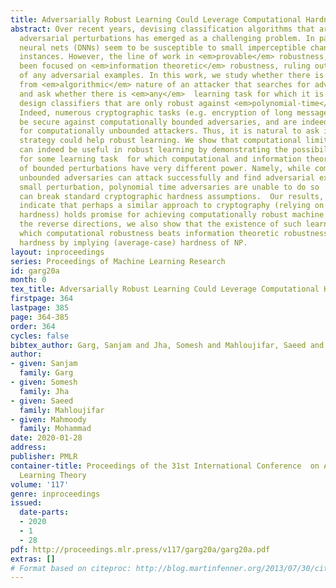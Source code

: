 ```yaml
---
title: Adversarially Robust Learning Could Leverage Computational Hardness.
abstract: Over recent years, devising classification algorithms that are robust to
  adversarial perturbations has emerged as a challenging problem. In particular, deep
  neural nets (DNNs) seem to be susceptible to small imperceptible changes over test
  instances. However, the line of work in <em>provable</em> robustness, so far, has
  been focused on <em>information theoretic</em> robustness, ruling out even the <em>existence</em>
  of any adversarial examples. In this work, we study whether there is a hope to benefit
  from <em>algorithmic</em> nature of an attacker that searches for adversarial examples,
  and ask whether there is <em>any</em>  learning task for which it is possible to
  design classifiers that are only robust against <em>polynomial-time</em> adversaries.
  Indeed, numerous cryptographic tasks (e.g. encryption of long messages) can only
  be secure against computationally bounded adversaries, and are indeed <em>impossible</em>
  for computationally unbounded attackers. Thus, it is natural to ask if the same
  strategy could help robust learning. We show that computational limitation of attackers
  can indeed be useful in robust learning by demonstrating the possibility of a classifier
  for some learning task  for which computational and information theoretic adversaries
  of bounded perturbations have very different power. Namely, while computationally
  unbounded adversaries can attack successfully and find adversarial examples with
  small perturbation, polynomial time adversaries are unable to do so   unless they
  can break standard cryptographic hardness assumptions.  Our results, therefore,
  indicate that perhaps a similar approach to cryptography (relying on computational
  hardness) holds promise for achieving computationally robust machine learning.  On
  the reverse directions, we also show that the existence of such learning task in
  which computational robustness beats information theoretic robustness requires computational
  hardness by implying (average-case) hardness of NP.
layout: inproceedings
series: Proceedings of Machine Learning Research
id: garg20a
month: 0
tex_title: Adversarially Robust Learning Could Leverage Computational Hardness.
firstpage: 364
lastpage: 385
page: 364-385
order: 364
cycles: false
bibtex_author: Garg, Sanjam and Jha, Somesh and Mahloujifar, Saeed and Mohammad, Mahmoody
author:
- given: Sanjam
  family: Garg
- given: Somesh
  family: Jha
- given: Saeed
  family: Mahloujifar
- given: Mahmoody
  family: Mohammad
date: 2020-01-28
address: 
publisher: PMLR
container-title: Proceedings of the 31st International Conference  on Algorithmic
  Learning Theory
volume: '117'
genre: inproceedings
issued:
  date-parts:
  - 2020
  - 1
  - 28
pdf: http://proceedings.mlr.press/v117/garg20a/garg20a.pdf
extras: []
# Format based on citeproc: http://blog.martinfenner.org/2013/07/30/citeproc-yaml-for-bibliographies/
---
```

